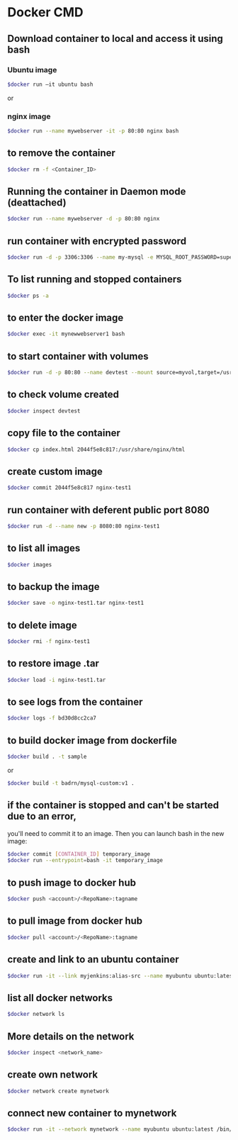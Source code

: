 # Docker CMD
## Download container to local and access it using bash
### Ubuntu image
```bash
$docker run –it ubuntu bash
```
or
### nginx image
```bash
$docker run --name mywebserver -it -p 80:80 nginx bash
```
## to remove the container
```bash
$docker rm -f <Container_ID>
```
## Running the container in Daemon mode (deattached)
```bash
$docker run --name mywebserver -d -p 80:80 nginx
```
## run container with encrypted password
```bash
$docker run -d -p 3306:3306 --name my-mysql -e MYSQL_ROOT_PASSWORD=supersecret my-mysql
```
## To list running and stopped containers
```bash
$docker ps -a
```
## to enter the docker image
```bash
$docker exec -it mynewwebserver1 bash
```
## to start container with volumes
```bash
$docker run -d -p 80:80 --name devtest --mount source=myvol,target=/usr/share/nginx/html nginx:latest
```
## to check volume created
```bash
$docker inspect devtest
```
## copy file to the container
```bash
$docker cp index.html 2044f5e8c817:/usr/share/nginx/html
```
## create custom image
```bash
$docker commit 2044f5e8c817 nginx-test1
```
## run container with deferent public port 8080
```bash
$docker run -d --name new -p 8080:80 nginx-test1
```
## to list all images
```bash
$docker images
```
## to backup the image
```bash
$docker save -o nginx-test1.tar nginx-test1
```
## to delete image
```bash
$docker rmi -f nginx-test1
```
## to restore image .tar
```bash
$docker load -i nginx-test1.tar
```
## to see logs from the container
```bash
$docker logs -f bd30d8cc2ca7
```
## to build docker image from dockerfile
```bash
$docker build . -t sample
```
or
```bash
$docker build -t badrn/mysql-custom:v1 .
```
## if the container is stopped and can't be started due to an error,
you'll need to commit it to an image. Then you can launch bash in the new image:
```bash
$docker commit [CONTAINER_ID] temporary_image
$docker run --entrypoint=bash -it temporary_image
```
## to push image to docker hub
```bash
$docker push <account>/<RepoName>:tagname
```
## to pull image from docker hub
```bash
$docker pull <account>/<RepoName>:tagname
```
## create and link to an ubuntu container
```bash
$docker run -it --link myjenkins:alias-src --name myubuntu ubuntu:latest /bin/bash
```
## list all docker networks
```bash
$docker network ls
```
## More details on the network
```bash
$docker inspect <network_name>
```
## create own network
```bash
$docker network create mynetwork
```
## connect new container to mynetwork
```bash
$docker run -it --network mynetwork --name myubuntu ubuntu:latest /bin/bash
```
